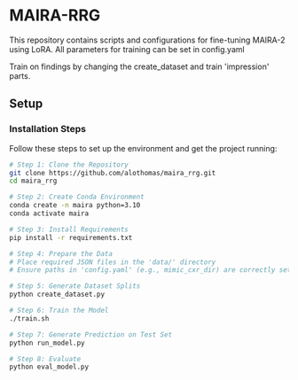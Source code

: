 # MAIRA-RRG

This repository contains scripts and configurations for fine-tuning MAIRA-2 using LoRA.
All parameters for training can be set in config.yaml

Train on findings by changing the create_dataset and train 'impression' parts.
## Setup

### Installation Steps

Follow these steps to set up the environment and get the project running:

```bash
# Step 1: Clone the Repository
git clone https://github.com/alothomas/maira_rrg.git
cd maira_rrg

# Step 2: Create Conda Environment
conda create -n maira python=3.10
conda activate maira

# Step 3: Install Requirements
pip install -r requirements.txt

# Step 4: Prepare the Data
# Place required JSON files in the 'data/' directory
# Ensure paths in 'config.yaml' (e.g., mimic_cxr_dir) are correctly set (set mimic images path).

# Step 5: Generate Dataset Splits
python create_dataset.py

# Step 6: Train the Model
./train.sh

# Step 7: Generate Prediction on Test Set
python run_model.py

# Step 8: Evaluate
python eval_model.py
